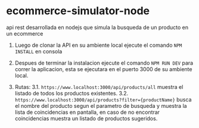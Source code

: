 # ecommerce-simulator-node
api rest desarrollada en nodejs que simula la busqueda de un producto en un ecommerce

1. Luego de clonar la API en su ambiente local ejecute el comando `NPM INSTALL` en consola

2. Despues de terminar la instalacion ejecute el comando `NPM RUN DEV` para correr la aplicacion, esta se ejecutara en el puerto 3000 de su ambiente local.

3. Rutas:
   3.1. `https://www.localhost:3000/api/products/all` muestra el listado de todos los productos existentes.
   3.2. `https://www.localhost:3000/api/products?filter={productName}` busca el nombre del producto segun el parametro de busqueda y muestra la lista de coincidencias en pantalla,
         en caso de no encontrar coincidencias muestra un listado de productos sugeridos.

